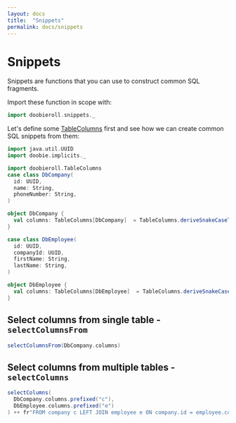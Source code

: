 ```yaml
---
layout: docs
title:  "Snippets"
permalink: docs/snippets
---
```


# Snippets

Snippets are functions that you can use to construct common SQL fragments.

Import these function in scope with:

```scala mdoc:silent
import doobieroll.snippets._
```

Let's define some [TableColumns](tablecolumns) first and see how we can create common SQL snippets from them:

```scala mdoc:invisible
import java.util.UUID
import doobie.implicits._
```

```scala mdoc:silent
import doobieroll.TableColumns
case class DbCompany(
  id: UUID,
  name: String,
  phoneNumber: String,
)

object DbCompany {
  val columns: TableColumns[DbCompany]  = TableColumns.deriveSnakeCaseTableColumns(tableName = "company")
}

case class DbEmployee(
  id: UUID,
  companyId: UUID,
  firstName: String,
  lastName: String,
)

object DbEmployee {
  val columns: TableColumns[DbEmployee]  = TableColumns.deriveSnakeCaseTableColumns(tableName = "employee")
}
```

## Select columns from single table - `selectColumnsFrom`

```scala mdoc
selectColumnsFrom(DbCompany.columns)
```

## Select columns from multiple tables - `selectColumns`



```scala mdoc
selectColumns(
  DbCompany.columns.prefixed("c"),
  DbEmployee.columns.prefixed("e")
) ++ fr"FROM company c LEFT JOIN employee e ON company.id = employee.company_id"
```
